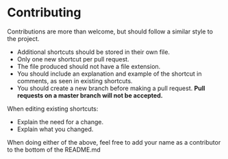 # Contributing

Contributions are more than welcome, but should follow a similar style to the project.

* Additional shortcuts should be stored in their own file.
* Only one new shortcut per pull request.
* The file produced should not have a file extension.
* You should include an explanation and example of the shortcut in comments, as seen in existing shortcuts.
* You should create a new branch before making a pull request. **Pull requests on a master branch will not be accepted.**

When editing existing shortcuts:

* Explain the need for a change.
* Explain what you changed.

When doing either of the above, feel free to add your name as a contributor to the bottom of the README.md
